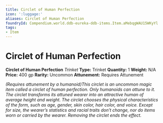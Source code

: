 ```yaml
---
title: Circlet of Human Perfection
icon: ':luggage:'
aliases: Circlet of Human Perfection
foundryId: Compendium.world.ddb-eureka-ddb-items.Item.aMebqgWAU15WKyYl
tags:
- Item
---
```


# Circlet of Human Perfection

**Circlet of Human Perfection**
_Trinket_
**Type:** Trinket
**Quantity:** 1
**Weight:** N/A
**Price:** 400 gp
**Rarity:** Uncommon
**Attunement:** Requires Attunement

*<div class="item-attunement"><i>(Requires attunement by a humanoid)</i>This circlet is an uncommon magic item called a *<span class="Serif-Character-Style_Italic-Serif" data-content-chunk-id="5b27413f-877e-4c35-97c5-90f3ea9be9d3">circlet of human perfection</span>*. Only humanoids can attune to it. The circlet transforms its attuned wearer into an attractive human of average height and weight. The circlet chooses the physical characteristics of the form, such as age, gender, skin color, hair color, and voice. Except for size, the wearer’s statistics and racial traits don’t change, nor do items worn or carried by the wearer. Removing the circlet ends the effect.*